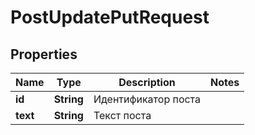 

# PostUpdatePutRequest


## Properties

| Name | Type | Description | Notes |
|------------ | ------------- | ------------- | -------------|
|**id** | **String** | Идентификатор поста |  |
|**text** | **String** | Текст поста |  |



